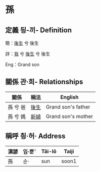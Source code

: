 # 孫
## 定義 딍-끼- Definition
簡：[後生](member19.md) 兮 後生

詳：[我](member1.md) 兮 [後生](member19.md) 兮 後生

Eng：Grand son

## 關係 관·희- Relationships

關係 | 稱法 | English
--- | --- | --- 
孫 兮 爸 | [後生](member19.md) | Grand son's father
孫 兮 媽 | [新婦](member52.md) | Grand son's mother


## 稱呼 칑·허· Address

漢諺 | 임·뿐ˆ | Tâi-lô | Taiji
--- | --- | --- | --- 
孫 | 순· | sun | soon1 
